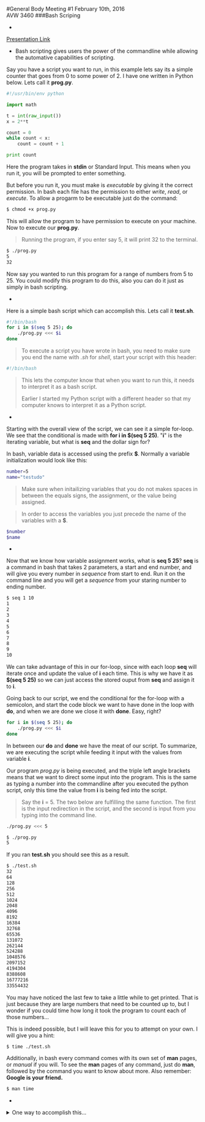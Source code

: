 #General Body Meeting #1
February 10th, 2016  
AVW 3460
###Bash Scriping

-
[Presentation Link](https://github.com/UMD-Cybersecurity-Club/GeneralBody/blob/master/Spring2016/Presentations/2016-02-11_BashHacking-AutomationandProblemSolving.pptx?raw=true)

- Bash scripting gives users the power of the commandline while allowing the automative capabilities of scripting. 

Say you have a script you want to run, in this example lets say its a simple counter that goes from 0 to some power of 2. I have one written in Python below. Lets call it __prog.py__.  

```python  
#!/usr/bin/env python  

import math  

t = int(raw_input())
x = 2**t  

count = 0
while count < x:
	count = count + 1

print count
```  

Here the program takes in __stdin__ or Standard Input. This means when you run it, you will be prompted to enter something. 

But before you run it, you must make is _executable_ by giving it the correct permission. In bash each file has the permission to either _write_, _read_, or _execute_. To allow a progarm to be executable just do the command:

```bash
$ chmod +x prog.py
```
This will allow the program to have permission to execute on your machine. Now to execute our __prog.py__. 
> Running the program, if you enter say 5, it will print 32 to the terminal.

```bash
$ ./prog.py
5
32
```
Now say you wanted to run this program for a range of numbers from 5 to 25. You could modify this program to do this, also you can do it just as simply in bash scripting. 

-
Here is a simple bash script which can accomplish this. Lets call it __test.sh__.

```bash
#!/bin/bash
for i in $(seq 5 25); do
	./prog.py <<< $i
done
```
> To execute a script you have wrote in bash, you need to make sure you end the name with _.sh_ for _shell_, start your script with this header:
> 
```bash
#!/bin/bash
```
> This lets the computer know that when you want to run this, it needs to interpret it as a bash script. 
> 
> Earlier I started my Python script with a different header so that my computer knows to interpret it as a Python script. 
> 

-
Starting with the overall view of the script, we can see it a simple for-loop. We see that the conditional is made with __for i in $(seq 5 25)__. "__i__" is the iterating variable, but what is __seq__ and the dollar sign for? 

In bash, variable data is accessed using the prefix __$__. Normally a variable initialization would look like this:
>
```bash
number=5
name="testudo"
```
> Make sure when initailizing variables that you do not makes spaces in between the equals signs, the assignment, or the value being assigned. 


> In order to access the variables you just precede the name of the variables with a __$__. 
>
```bash
$number
$name
```

-
Now that we know how variable assignment works, what is __seq 5 25__? __seq__ is a command in bash that takes 2 parameters, a start and end number, and will give you every number in _sequence_ from start to end. Run it on the command line and you will get a _sequence_ from your staring number to ending number. 

```bash
$ seq 1 10
1
2
3
4
5
6
7
8
9
10
```
We can take advantage of this in our for-loop, since with each loop __seq__ will iterate once and update the value of __i__ each time. This is why we have it as __$(seq 5 25)__ so we can just access the stored ouput from __seq__ and assign it to __i__. 

Going back to our script, we end the conditional for the for-loop with a semicolon, and start the code block we want to have done in the loop with __do__, and when we are done we close it with __done__. Easy, right?

```bash
for i in $(seq 5 25); do
	./prog.py <<< $i
done
```
In between our __do__ and __done__ we have the meat of our script. To summarize, we are executing the script while feeding it input with the values from variable __i__. 


Our program _prog.py_ is being executed, and the triple left angle brackets means that we want to direct some input into the program. This is the same as typing a number into the commandline after you executed the python script, only this time the value from __i__ is being fed into the script. 
> Say the __i__ = 5. The two below are fulfilling the same function. The first is the input redirection in the script, and the second is input from you typing into the command line. 
> 
```bash
./prog.py <<< 5
```
>
```bash
$ ./prog.py
5
```

If you ran __test.sh__ you should see this as a result. 

```bash
$ ./test.sh 
32
64
128
256
512
1024
2048
4096
8192
16384
32768
65536
131072
262144
524288
1048576
2097152
4194304
8388608
16777216
33554432
```
You may have noticed the last few to take a little while to get printed. That is just because they are large numbers that need to be counted up to, but I wonder if you could time how long it took the program to count each of those numbers...

This is indeed possible, but I will leave this for you to attempt on your own. I will give you a hint:

```bash
$ time ./test.sh
```
Additionally, in bash every command comes with its own set of __man__ pages, or _manual_ if you will. To see the __man__ pages of any command, just do __man__, followed by the command you want to know about more. Also remember: __Google is your friend.__

```bash
$ man time
```

-
<details><summary>One way to accomplish this...</summary>
	<pre><code>
	#/bin/bash
	TIMEFORMAT=%R
	for i in $(seq 5 25); do
		echo "Time amount: $i"
		time ./prog.py <<< $i;
	done
	</code></pre>
	</details>
	
	